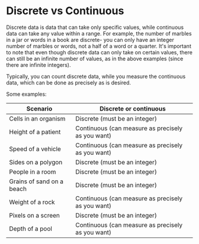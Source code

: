 # Discrete vs Continuous

Discrete data is data that can take only specific values, while continuous data can take any value within a range. For example, the number of marbles in a jar or words in a book are discrete- you can only have an integer number of marbles or words, not a half of a word or a quarter. It's important to note that even though discrete data can only take on certain values, there can still be an infinite number of values, as in the above examples (since there are infinite integers).

Typically, you can count discrete data, while you measure the continuous data, which can be done as precisely as is desired.

Some examples:

Scenario             | Discrete or continuous
---------------------|------------------------
Cells in an organism | Discrete (must be an integer)
Height of a patient  | Continuous (can measure as precisely as you want)
Speed of a vehicle   | Continuous (can measure as precisely as you want)
Sides on a polygon   | Discrete (must be an integer)
People in a room     | Discrete (must be an integer)
Grains of sand on a beach | Discrete (must be an integer)
Weight of a rock     | Continuous (can measure as precisely as you want)
Pixels on a screen   | Discrete (must be an integer)
Depth of a pool      | Continuous (can measure as precisely as you want)
